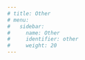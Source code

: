 ```yaml
---
# title: Other
# menu:
#   sidebar:
#     name: Other
#     identifier: other
#     weight: 20
---
```

